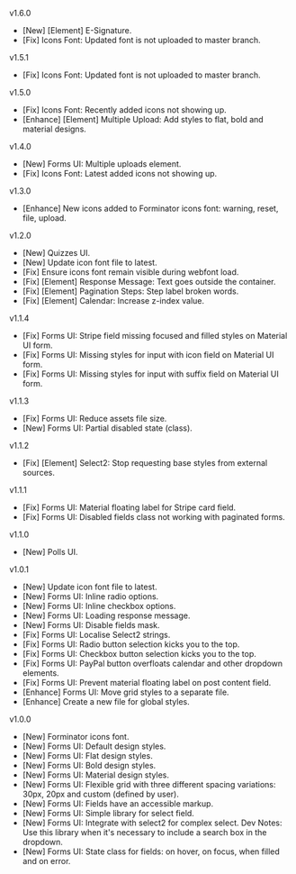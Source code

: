 v1.6.0
- [New] [Element] E-Signature.
- [Fix] Icons Font: Updated font is not uploaded to master branch.


v1.5.1
- [Fix] Icons Font: Updated font is not uploaded to master branch.


v1.5.0
- [Fix] Icons Font: Recently added icons not showing up.
- [Enhance] [Element] Multiple Upload: Add styles to flat, bold and material designs.


v1.4.0
- [New] Forms UI: Multiple uploads element.
- [Fix] Icons Font: Latest added icons not showing up.


v1.3.0
- [Enhance] New icons added to Forminator icons font: warning, reset, file, upload.


v1.2.0
- [New] Quizzes UI.
- [New] Update icon font file to latest.
- [Fix] Ensure icons font remain visible during webfont load.
- [Fix] [Element] Response Message: Text goes outside the container.
- [Fix] [Element] Pagination Steps: Step label broken words.
- [Fix] [Element] Calendar: Increase z-index value.


v1.1.4
- [Fix] Forms UI: Stripe field missing focused and filled styles on Material UI form.
- [Fix] Forms UI: Missing styles for input with icon field on Material UI form.
- [Fix] Forms UI: Missing styles for input with suffix field on Material UI form.


v1.1.3
- [Fix] Forms UI: Reduce assets file size.
- [New] Forms UI: Partial disabled state (class).


v1.1.2
- [Fix] [Element] Select2: Stop requesting base styles from external sources.


v1.1.1
- [Fix] Forms UI: Material floating label for Stripe card field.
- [Fix] Forms UI: Disabled fields class not working with paginated forms.


v1.1.0
- [New] Polls UI.


v1.0.1
- [New]     Update icon font file to latest.
- [New]     Forms UI: Inline radio options.
- [New]     Forms UI: Inline checkbox options.
- [New]     Forms UI: Loading response message.
- [New]     Forms UI: Disable fields mask.
- [Fix]     Forms UI: Localise Select2 strings.
- [Fix]     Forms UI: Radio button selection kicks you to the top.
- [Fix]     Forms UI: Checkbox button selection kicks you to the top.
- [Fix]     Forms UI: PayPal button overfloats calendar and other dropdown elements.
- [Fix]     Forms UI: Prevent material floating label on post content field.
- [Enhance] Forms UI: Move grid styles to a separate file.
- [Enhance] Create a new file for global styles.


v1.0.0
- [New] Forminator icons font.
- [New] Forms UI: Default design styles.
- [New] Forms UI: Flat design styles.
- [New] Forms UI: Bold design styles.
- [New] Forms UI: Material design styles.
- [New] Forms UI: Flexible grid with three different spacing variations: 30px, 20px and custom (defined by user).
- [New] Forms UI: Fields have an accessible markup.
- [New] Forms UI: Simple library for select field.
- [New] Forms UI: Integrate with select2 for complex select.
			Dev Notes: Use this library when it's necessary to include
			a search box in the dropdown.
- [New] Forms UI: State class for fields: on hover, on focus, when filled and on error.